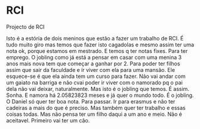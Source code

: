 # RCI
Projecto de RCI

Isto é a estória de dois meninos que estão a fazer um trabalho de RCI.
É tudo muito giro mas temos que fazer isto cagadolas e mesmo assim ter
uma nota ok, porque estamos em mestrado. E temos q ter notas fixes. 
Para ter emprego. O jobling como já está a pensar em casar com uma menina
3 anos mais nova tem que começar a ganhar por 2. Para poder ter filhos
assim que sair da faculdade e ir viver com ela para uma mansão.
Ele esquece-se é que ela ainda tem um curso para fazer. Não vai andar
com um gaiato na barriga e não cvai poder ir viver com o namorado pq
o pai dela não vai deixar, naturalmente. Mas isto é o jobling que temos.
É assim. Sonha. E namora há 2.05823823 meses e já quer o mundo todo.
É o jobling.
O Daniel só quer ter boa nota. Para passar. Ir para erasmus e não ter
cadeiras a mais do que é preciso. Mas também quer ter trabalho e essas 
coisas todas. Mas não pensa ter um filho daqui a um ano e meio. Não é 
aceitavel. Primeiro vai ter um cão.
